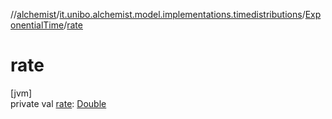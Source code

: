 //[alchemist](../../../index.md)/[it.unibo.alchemist.model.implementations.timedistributions](../index.md)/[ExponentialTime](index.md)/[rate](rate.md)

# rate

[jvm]\
private val [rate](rate.md): [Double](https://kotlinlang.org/api/latest/jvm/stdlib/kotlin/-double/index.html)
